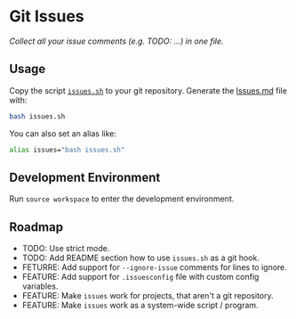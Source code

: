 # Git Issues

*Collect all your issue comments (e.g. TODO: ...) in one file.*

## Usage

Copy the script [`issues.sh`](issues.sh) to your git repository.
Generate the [Issues.md](Issues.md) file with:

```bash
bash issues.sh
```

You can also set an alias like:

```bash
alias issues="bash issues.sh"
```

## Development Environment

Run `source workspace` to enter the development environment.

## Roadmap

- TODO: Use strict mode.
- TODO: Add README section how to use `issues.sh` as a git hook.
- FETURRE: Add support for `--ignore-issue` comments for lines to ignore.
- FEATURE: Add support for `.issuesconfig` file with custom config variables.
- FEATURE: Make `issues` work for projects, that aren't a git repository.
- FEATURE: Make `issues` work as a system-wide script / program.

